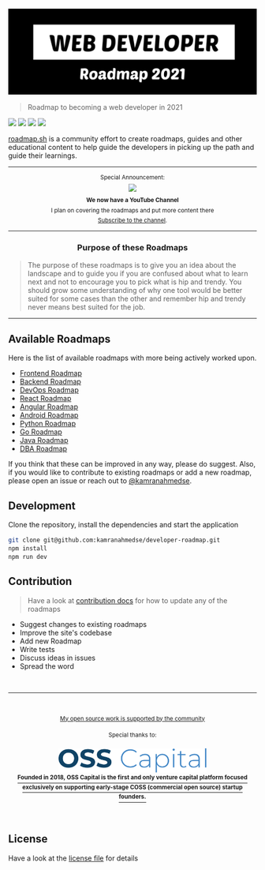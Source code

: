 ![Web Developer Roadmap - 2021](./.github/images/banner.png)

> Roadmap to becoming a web developer in 2021

[![](https://img.shields.io/badge/-Roadmaps%20-0a0a0a.svg?style=flat&colorA=0a0a0a)](http://roadmap.sh)
[![](https://img.shields.io/badge/-Guides-0a0a0a.svg?style=flat&colorA=0a0a0a)](http://roadmap.sh/guides)
[![](https://img.shields.io/badge/-Videos-0a0a0a.svg?style=flat&colorA=0a0a0a)](http://roadmap.sh/watch)
[![](https://img.shields.io/badge/%E2%9D%A4-YouTube%20Channel-0a0a0a.svg?style=flat&colorA=0a0a0a)](https://www.youtube.com/channel/UCA0H2KIWgWTwpTFjSxp0now?sub_confirmation=1)


[roadmap.sh](https://roadmap.sh) is a community effort to create roadmaps, guides and other educational content to help guide the developers in picking up the path and guide their learnings.

***

<p align="center">
    <sup>Special Announcement:</sup>
    <br>
    <a href="https://www.youtube.com/channel/UCA0H2KIWgWTwpTFjSxp0now?sub_confirmation=1">
        <img width="70px" src="https://roadmap.sh/sponsors/youtube.svg">
    </a>
    <br>
    <sub><b>We now have a YouTube Channel</b></sub>
    <br>
    <sub>I plan on covering the roadmaps and put more content there<br><a href="https://www.youtube.com/channel/UCA0H2KIWgWTwpTFjSxp0now?sub_confirmation=1">Subscribe to the channel</a>.</sub>
</p>

***
<h3 align="center"><strong>Purpose of these Roadmaps</strong></h3>

> The purpose of these roadmaps is to give you an idea about the landscape and to guide you if you are confused about what to learn next and not to encourage you to pick what is hip and trendy. You should grow some understanding of why one tool would be better suited for some cases than the other and remember hip and trendy never means best suited for the job.

***

## Available Roadmaps

Here is the list of available roadmaps with more being actively worked upon.

- [Frontend Roadmap](https://roadmap.sh/frontend)
- [Backend Roadmap](https://roadmap.sh/backend)
- [DevOps Roadmap](https://roadmap.sh/devops)
- [React Roadmap](https://roadmap.sh/react)
- [Angular Roadmap](https://roadmap.sh/angular)
- [Android Roadmap](https://roadmap.sh/android)
- [Python Roadmap](https://roadmap.sh/python)
- [Go Roadmap](https://roadmap.sh/go)
- [Java Roadmap](https://roadmap.sh/java)
- [DBA Roadmap](https://roadmap.sh/dba)

If you think that these can be improved in any way, please do suggest. Also, if you would like to contribute to existing roadmaps or add a new roadmap, please open an issue or reach out to [@kamranahmedse](https://twitter.com/kamranahmedse).

## Development

Clone the repository, install the dependencies and start the application

```bash
git clone git@github.com:kamranahmedse/developer-roadmap.git
npm install
npm run dev
```

## Contribution

> Have a look at [contribution docs](./contributing) for how to update any of the roadmaps

- Suggest changes to existing roadmaps
- Improve the site's codebase
- Add new Roadmap
- Write tests
- Discuss ideas in issues
- Spread the word

<br>
<hr>
<br>

<div align="center">
	<p>
		<sup>
			<a href="https://github.com/sponsors/kamranahmedse">My open source work is supported by the community</a>
		</sup>
	</p>
	<sup>Special thanks to:</sup>
	<br>
	<p>
	<a href="https://oss.capital">
		<div>
			<img src="./.github/sponsors/oss-logo.svg" width="300" alt="OSS Capital">
		</div>
		<div>
			<sup><b>Founded in 2018, OSS Capital is the first and only venture capital platform focused<br>exclusively on supporting early-stage COSS (commercial open source) startup founders.</b></sup>
		</div>
	</a>
	</p>
</div>

<br>

## License

Have a look at the [license file](./LICENSE) for details
